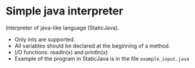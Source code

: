 # Simple java interpreter

Interpreter of java-like language (StaticJava). 

* Only ints are supported.
* All variables should be declared at the beginning of a method.
* I/O functions: readln(x) and println(x) 
* Example of the program in StaticJava is in the file ```example_input.java```
